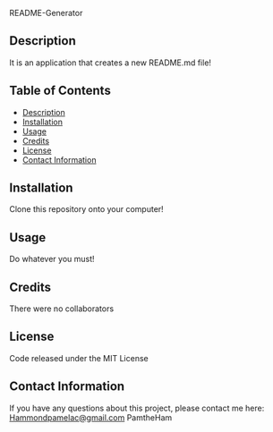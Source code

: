README-Generator

## Description
It is an application that creates a new README.md file!


## Table of Contents

- [Description](#description)
- [Installation](#installation)
- [Usage](#usage)
- [Credits](#credits)
- [License](#license)
- [Contact Information](#contact-information)


## Installation
Clone this repository onto your computer!

## Usage
Do whatever you must!

## Credits
There were no collaborators

## License
Code released under the MIT License

## Contact Information
If you have any questions about this project, please contact me here:
Hammondpamelac@gmail.com
PamtheHam